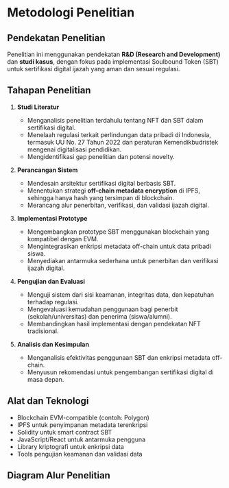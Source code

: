 # Metodologi Penelitian

## Pendekatan Penelitian

Penelitian ini menggunakan pendekatan **R&D (Research and Development)** dan **studi kasus**, dengan fokus pada implementasi Soulbound Token (SBT) untuk sertifikasi digital ijazah yang aman dan sesuai regulasi.

## Tahapan Penelitian

1. **Studi Literatur**
   - Menganalisis penelitian terdahulu tentang NFT dan SBT dalam sertifikasi digital.
   - Menelaah regulasi terkait perlindungan data pribadi di Indonesia, termasuk UU No. 27 Tahun 2022 dan peraturan Kemendikbudristek mengenai digitalisasi pendidikan.
   - Mengidentifikasi gap penelitian dan potensi novelty.

2. **Perancangan Sistem**
   - Mendesain arsitektur sertifikasi digital berbasis SBT.
   - Menentukan strategi **off-chain metadata encryption** di IPFS, sehingga hanya hash yang tersimpan di blockchain.
   - Merancang alur penerbitan, verifikasi, dan validasi ijazah digital.

3. **Implementasi Prototype**
   - Mengembangkan prototype SBT menggunakan blockchain yang kompatibel dengan EVM.
   - Mengintegrasikan enkripsi metadata off-chain untuk data pribadi siswa.
   - Menyediakan antarmuka sederhana untuk penerbitan dan verifikasi ijazah digital.

4. **Pengujian dan Evaluasi**
   - Menguji sistem dari sisi keamanan, integritas data, dan kepatuhan terhadap regulasi.
   - Mengevaluasi kemudahan penggunaan bagi penerbit (sekolah/universitas) dan penerima (siswa/alumni).
   - Membandingkan hasil implementasi dengan pendekatan NFT tradisional.

5. **Analisis dan Kesimpulan**
   - Menganalisis efektivitas penggunaan SBT dan enkripsi metadata off-chain.
   - Menyusun rekomendasi untuk pengembangan sertifikasi digital di masa depan.

## Alat dan Teknologi

- Blockchain EVM-compatible (contoh: Polygon)
- IPFS untuk penyimpanan metadata terenkripsi
- Solidity untuk smart contract SBT
- JavaScript/React untuk antarmuka pengguna
- Library kriptografi untuk enkripsi data
- Tools pengujian keamanan dan validasi data

## Diagram Alur Penelitian

